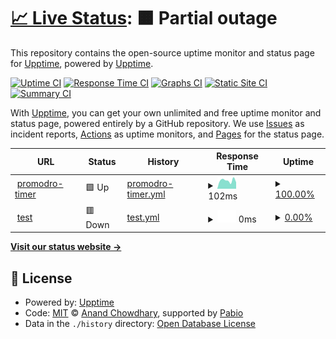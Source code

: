 # [📈 Live Status](https://demo.upptime.js.org): <!--live status--> **🟧 Partial outage**

This repository contains the open-source uptime monitor and status page for [Upptime](https://upptime.js.org), powered by [Upptime](https://github.com/upptime/upptime).

[![Uptime CI](https://github.com/ert11er/promodro-uptime/workflows/Uptime%20CI/badge.svg)](https://github.com/ert11er/promodro-uptime/actions?query=workflow%3A%22Uptime+CI%22)
[![Response Time CI](https://github.com/ert11er/promodro-uptime/workflows/Response%20Time%20CI/badge.svg)](https://github.com/ert11er/promodro-uptime/actions?query=workflow%3A%22Response+Time+CI%22)
[![Graphs CI](https://github.com/ert11er/promodro-uptime/workflows/Graphs%20CI/badge.svg)](https://github.com/ert11er/promodro-uptime/actions?query=workflow%3A%22Graphs+CI%22)
[![Static Site CI](https://github.com/ert11er/promodro-uptime/workflows/Static%20Site%20CI/badge.svg)](https://github.com/ert11er/promodro-uptime/actions?query=workflow%3A%22Static+Site+CI%22)
[![Summary CI](https://github.com/ert11er/promodro-uptime/workflows/Summary%20CI/badge.svg)](https://github.com/ert11er/promodro-uptime/actions?query=workflow%3A%22Summary+CI%22)

With [Upptime](https://upptime.js.org), you can get your own unlimited and free uptime monitor and status page, powered entirely by a GitHub repository. We use [Issues](https://github.com/upptime/upptime/issues) as incident reports, [Actions](https://github.com/ert11er/promodro-uptime/actions) as uptime monitors, and [Pages](https://demo.upptime.js.org) for the status page.

<!--start: status pages-->
<!-- This summary is generated by Upptime (https://github.com/upptime/upptime) -->
<!-- Do not edit this manually, your changes will be overwritten -->
<!-- prettier-ignore -->
| URL | Status | History | Response Time | Uptime |
| --- | ------ | ------- | ------------- | ------ |
| <img alt="" src="https://icons.duckduckgo.com/ip3/ert11er.github.io.ico" height="13"> [promodro-timer](https://ert11er.github.io/promodro/) | 🟩 Up | [promodro-timer.yml](https://github.com/ert11er/promodro-uptime/commits/HEAD/history/promodro-timer.yml) | <details><summary><img alt="Response time graph" src="./graphs/promodro-timer/response-time-week.png" height="20"> 102ms</summary><br><a href="https://ert11er.github.io/promodro-uptime/history/promodro-timer"><img alt="Response time 132" src="https://img.shields.io/endpoint?url=https%3A%2F%2Fraw.githubusercontent.com%2Fert11er%2Fpromodro-uptime%2FHEAD%2Fapi%2Fpromodro-timer%2Fresponse-time.json"></a><br><a href="https://ert11er.github.io/promodro-uptime/history/promodro-timer"><img alt="24-hour response time 80" src="https://img.shields.io/endpoint?url=https%3A%2F%2Fraw.githubusercontent.com%2Fert11er%2Fpromodro-uptime%2FHEAD%2Fapi%2Fpromodro-timer%2Fresponse-time-day.json"></a><br><a href="https://ert11er.github.io/promodro-uptime/history/promodro-timer"><img alt="7-day response time 102" src="https://img.shields.io/endpoint?url=https%3A%2F%2Fraw.githubusercontent.com%2Fert11er%2Fpromodro-uptime%2FHEAD%2Fapi%2Fpromodro-timer%2Fresponse-time-week.json"></a><br><a href="https://ert11er.github.io/promodro-uptime/history/promodro-timer"><img alt="30-day response time 115" src="https://img.shields.io/endpoint?url=https%3A%2F%2Fraw.githubusercontent.com%2Fert11er%2Fpromodro-uptime%2FHEAD%2Fapi%2Fpromodro-timer%2Fresponse-time-month.json"></a><br><a href="https://ert11er.github.io/promodro-uptime/history/promodro-timer"><img alt="1-year response time 132" src="https://img.shields.io/endpoint?url=https%3A%2F%2Fraw.githubusercontent.com%2Fert11er%2Fpromodro-uptime%2FHEAD%2Fapi%2Fpromodro-timer%2Fresponse-time-year.json"></a></details> | <details><summary><a href="https://ert11er.github.io/promodro-uptime/history/promodro-timer">100.00%</a></summary><a href="https://ert11er.github.io/promodro-uptime/history/promodro-timer"><img alt="All-time uptime 100.00%" src="https://img.shields.io/endpoint?url=https%3A%2F%2Fraw.githubusercontent.com%2Fert11er%2Fpromodro-uptime%2FHEAD%2Fapi%2Fpromodro-timer%2Fuptime.json"></a><br><a href="https://ert11er.github.io/promodro-uptime/history/promodro-timer"><img alt="24-hour uptime 100.00%" src="https://img.shields.io/endpoint?url=https%3A%2F%2Fraw.githubusercontent.com%2Fert11er%2Fpromodro-uptime%2FHEAD%2Fapi%2Fpromodro-timer%2Fuptime-day.json"></a><br><a href="https://ert11er.github.io/promodro-uptime/history/promodro-timer"><img alt="7-day uptime 100.00%" src="https://img.shields.io/endpoint?url=https%3A%2F%2Fraw.githubusercontent.com%2Fert11er%2Fpromodro-uptime%2FHEAD%2Fapi%2Fpromodro-timer%2Fuptime-week.json"></a><br><a href="https://ert11er.github.io/promodro-uptime/history/promodro-timer"><img alt="30-day uptime 100.00%" src="https://img.shields.io/endpoint?url=https%3A%2F%2Fraw.githubusercontent.com%2Fert11er%2Fpromodro-uptime%2FHEAD%2Fapi%2Fpromodro-timer%2Fuptime-month.json"></a><br><a href="https://ert11er.github.io/promodro-uptime/history/promodro-timer"><img alt="1-year uptime 100.00%" src="https://img.shields.io/endpoint?url=https%3A%2F%2Fraw.githubusercontent.com%2Fert11er%2Fpromodro-uptime%2FHEAD%2Fapi%2Fpromodro-timer%2Fuptime-year.json"></a></details>
| <img alt="" src="https://icons.duckduckgo.com/ip3/null.ico" height="13"> [test](www.jcdjdf.tr) | 🟥 Down | [test.yml](https://github.com/ert11er/promodro-uptime/commits/HEAD/history/test.yml) | <details><summary><img alt="Response time graph" src="./graphs/test/response-time-week.png" height="20"> 0ms</summary><br><a href="https://ert11er.github.io/promodro-uptime/history/test"><img alt="Response time 0" src="https://img.shields.io/endpoint?url=https%3A%2F%2Fraw.githubusercontent.com%2Fert11er%2Fpromodro-uptime%2FHEAD%2Fapi%2Ftest%2Fresponse-time.json"></a><br><a href="https://ert11er.github.io/promodro-uptime/history/test"><img alt="24-hour response time 0" src="https://img.shields.io/endpoint?url=https%3A%2F%2Fraw.githubusercontent.com%2Fert11er%2Fpromodro-uptime%2FHEAD%2Fapi%2Ftest%2Fresponse-time-day.json"></a><br><a href="https://ert11er.github.io/promodro-uptime/history/test"><img alt="7-day response time 0" src="https://img.shields.io/endpoint?url=https%3A%2F%2Fraw.githubusercontent.com%2Fert11er%2Fpromodro-uptime%2FHEAD%2Fapi%2Ftest%2Fresponse-time-week.json"></a><br><a href="https://ert11er.github.io/promodro-uptime/history/test"><img alt="30-day response time 0" src="https://img.shields.io/endpoint?url=https%3A%2F%2Fraw.githubusercontent.com%2Fert11er%2Fpromodro-uptime%2FHEAD%2Fapi%2Ftest%2Fresponse-time-month.json"></a><br><a href="https://ert11er.github.io/promodro-uptime/history/test"><img alt="1-year response time 0" src="https://img.shields.io/endpoint?url=https%3A%2F%2Fraw.githubusercontent.com%2Fert11er%2Fpromodro-uptime%2FHEAD%2Fapi%2Ftest%2Fresponse-time-year.json"></a></details> | <details><summary><a href="https://ert11er.github.io/promodro-uptime/history/test">0.00%</a></summary><a href="https://ert11er.github.io/promodro-uptime/history/test"><img alt="All-time uptime 0.00%" src="https://img.shields.io/endpoint?url=https%3A%2F%2Fraw.githubusercontent.com%2Fert11er%2Fpromodro-uptime%2FHEAD%2Fapi%2Ftest%2Fuptime.json"></a><br><a href="https://ert11er.github.io/promodro-uptime/history/test"><img alt="24-hour uptime 0.00%" src="https://img.shields.io/endpoint?url=https%3A%2F%2Fraw.githubusercontent.com%2Fert11er%2Fpromodro-uptime%2FHEAD%2Fapi%2Ftest%2Fuptime-day.json"></a><br><a href="https://ert11er.github.io/promodro-uptime/history/test"><img alt="7-day uptime 0.00%" src="https://img.shields.io/endpoint?url=https%3A%2F%2Fraw.githubusercontent.com%2Fert11er%2Fpromodro-uptime%2FHEAD%2Fapi%2Ftest%2Fuptime-week.json"></a><br><a href="https://ert11er.github.io/promodro-uptime/history/test"><img alt="30-day uptime 1.38%" src="https://img.shields.io/endpoint?url=https%3A%2F%2Fraw.githubusercontent.com%2Fert11er%2Fpromodro-uptime%2FHEAD%2Fapi%2Ftest%2Fuptime-month.json"></a><br><a href="https://ert11er.github.io/promodro-uptime/history/test"><img alt="1-year uptime 0.00%" src="https://img.shields.io/endpoint?url=https%3A%2F%2Fraw.githubusercontent.com%2Fert11er%2Fpromodro-uptime%2FHEAD%2Fapi%2Ftest%2Fuptime-year.json"></a></details>

<!--end: status pages-->

[**Visit our status website →**](https://demo.upptime.js.org)

## 📄 License

- Powered by: [Upptime](https://github.com/upptime/upptime)
- Code: [MIT](./LICENSE) © [Anand Chowdhary](https://anandchowdhary.com), supported by [Pabio](https://pabio.com)
- Data in the `./history` directory: [Open Database License](https://opendatacommons.org/licenses/odbl/1-0/)
